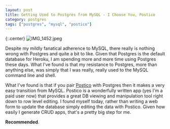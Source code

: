 ```yaml
---
layout: post
title: Getting Used to Postgres from MySQL - I Choose You, Postico
category: postgres
tags: ["postgres", "mysql", "postico"]
---
```

{:.center}
![IMG_1452.jpeg](/blog/assets/IMG_1452.jpeg)

Despite my mildly fanatical adherence to MySQL, there really is nothing wrong with Postgres and quite a bit to like.  Given that Postgres is the default database for Heroku, I am spending more and more time using Postgres these days.  What I've found is that my resistance to Postgres, more than anything else, was simply that I was really, really used to the MySQL command line and shell. 

What I've found is that if you pair [Postico](https://eggerapps.at/postico/) with Postgres then it makes a very easy transition from MySQL.  Postico is a wonderfully written app (yes I'm a paid user now) that provides a great DB viewing and manipulation tool right down to row level editing.  I found myself today, rather than writing a web form to update the database simply editing the data with Postico.  Given how easily I generate CRUD apps, that's a pretty big step for me.

**Recommended**.